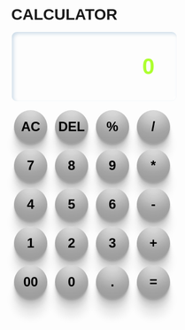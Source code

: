 # CALCULATOR
<html>
<head>
<title>Basic Calculator</title>
<!--internal CSS-->
<style>
    *{
    padding: 0;
    margin: 0;
    box-sizing: border-box;
    font-family: Verdana, Geneva, Tahoma, sans-serif;
    font-weight: bold;
}
#container{
      background: url('https://images.unsplash.com/photo-1503264116251-35a269479413?fit=crop&w=1000&q=80') no-repeat center center fixed;
     background-size: cover;
}

#calculator {
         background: rgba(255, 255, 255, 0.1);
         backdrop-filter: blur(10px);
         box-shadow: rgba(0, 0, 0, 0.19) 0px 10px 20px, rgba(0, 0, 0, 0.23) 0px 6px 6px;
         border-radius: 15px;
         padding: 20px; 
         display: flex;
         flex-direction: column;            
         align-items: center;    
}

#container{
    width: 100%;
    height: 100vh;
    display: flex;
    justify-content: center;
    align-items: center;
}
input{
    width: 300px;
    padding: 40px;
    background: transparent;
    border: 1px solid transparent;
    border-radius: 10px;
    text-align: right;
    margin-bottom: 10px;
    font-size: 40px;
    color: greenyellow;
    box-shadow: rgb(204, 219, 232) 3px 3px 6px 0px inset, rgba(255, 255, 255, 0.5) -3px -3px 6px 1px inset;
}
input::placeholder{
    color: greenyellow;
    font-size: 40px;
}
button {
    background: whitesmoke;
    color: black;
    width: 60px;
    height:60px;
    margin: 5px;
    font-size: 24px;
    border: none;
    border-radius: 50%;
    cursor: pointer;
    box-shadow: rgba(0, 0, 0, 0.17) 0px -23px 25px 0px inset, rgba(0, 0, 0, 0.15) 0px -36px 30px 0px inset, rgba(0, 0, 0, 0.1) 0px -79px 40px 0px inset, rgba(0, 0, 0, 0.06) 0px 2px 1px, rgba(0, 0, 0, 0.09) 0px 4px 2px, rgba(0, 0, 0, 0.09) 0px 8px 4px, rgba(0, 0, 0, 0.09) 0px 16px 8px, rgba(0, 0, 0, 0.09) 0px 32px 16px;
}
button:hover{
    color: black;
    background: gainsboro;
    box-shadow: rgb(204, 219, 232) 3px 5px 6px 0px inset, rgba(255, 255, 255, 0.5) -3px -3px 6px 1px inset;
}
</style>
</head>
<body>

<div id="container">
    <div id="calculator">
        <input id="inputBox" type="text" placeholder="0">
        <div>
            <button class="ac-but" onclick="ac()">AC</button>
            <button class="del-but" onclick="del()">DEL</button>
            <button class="percent-but" onclick="math(event)">%</button>
            <button class="divide-but" onclick="math(event)">/</button>
        </div>
        <div>
            <button onclick="allBut(event)">7</button>
            <button onclick="allBut(event)">8</button>
            <button onclick="allBut(event)">9</button>
            <button class="multiply-but" onclick="math(event)">*</button>
        </div>
        <div>
            <button onclick="allBut(event)">4</button>
            <button onclick="allBut(event)">5</button>
            <button onclick="allBut(event)">6</button>
            <button class="subtract-but" onclick="math(event)">-</button>
        </div>
        <div>
            <button onclick="allBut(event)">1</button>
            <button onclick="allBut(event)">2</button>
            <button onclick="allBut(event)">3</button>
            <button class="add-but" onclick="math(event)">+</button>
        </div>
        <div>
            <button class="dubal0-but" onclick="allBut(event)">00</button>
            <button onclick="allBut(event)">0</button>
            <button class="dot-but" onclick="math(event)">.</button>
            <button class="eqal-but" onclick="eqal()">=</button>
        </div>
    </div>
</div>

<!--JavaScript(Internal)-->
<script>
    let display = document.getElementById(`inputBox`)
let button = ''
let calBut =''
function  ac() {
  display.value = ''
}
function del() {
  display.value = display.value.slice(0,-1);
}
function allBut(event) { 
   button = event.target.innerHTML;
   display.value += button;
}
function math(event) {
  calBut = event.target.innerHTML;
  display.value += calBut;
}
function eqal() {
   let x = display.value;
   x = eval(x);
   display.value = x;
}
</script>
</body>
</html>
